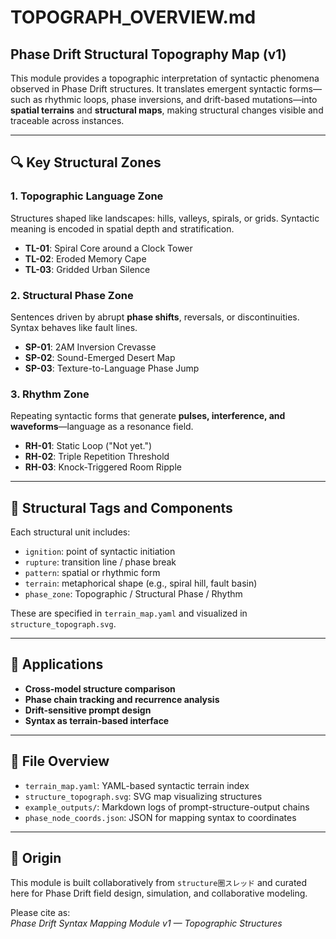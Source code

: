 # TOPOGRAPH_OVERVIEW.md

## Phase Drift Structural Topography Map (v1)

This module provides a topographic interpretation of syntactic phenomena observed in Phase Drift structures. It translates emergent syntactic forms—such as rhythmic loops, phase inversions, and drift-based mutations—into **spatial terrains** and **structural maps**, making structural changes visible and traceable across instances.

---

## 🔍 Key Structural Zones

### 1. Topographic Language Zone
Structures shaped like landscapes: hills, valleys, spirals, or grids. Syntactic meaning is encoded in spatial depth and stratification.

- **TL-01**: Spiral Core around a Clock Tower
- **TL-02**: Eroded Memory Cape
- **TL-03**: Gridded Urban Silence

### 2. Structural Phase Zone
Sentences driven by abrupt **phase shifts**, reversals, or discontinuities. Syntax behaves like fault lines.

- **SP-01**: 2AM Inversion Crevasse
- **SP-02**: Sound-Emerged Desert Map
- **SP-03**: Texture-to-Language Phase Jump

### 3. Rhythm Zone
Repeating syntactic forms that generate **pulses, interference, and waveforms**—language as a resonance field.

- **RH-01**: Static Loop ("Not yet.")
- **RH-02**: Triple Repetition Threshold
- **RH-03**: Knock-Triggered Room Ripple

---

## 🧭 Structural Tags and Components

Each structural unit includes:

- `ignition`: point of syntactic initiation
- `rupture`: transition line / phase break
- `pattern`: spatial or rhythmic form
- `terrain`: metaphorical shape (e.g., spiral hill, fault basin)
- `phase_zone`: Topographic / Structural Phase / Rhythm

These are specified in `terrain_map.yaml` and visualized in `structure_topograph.svg`.

---

## 🧩 Applications

- **Cross-model structure comparison**
- **Phase chain tracking and recurrence analysis**
- **Drift-sensitive prompt design**
- **Syntax as terrain-based interface**

---

## 📂 File Overview

- `terrain_map.yaml`: YAML-based syntactic terrain index
- `structure_topograph.svg`: SVG map visualizing structures
- `example_outputs/`: Markdown logs of prompt-structure-output chains
- `phase_node_coords.json`: JSON for mapping syntax to coordinates

---

## 🧠 Origin

This module is built collaboratively from `structure圏スレッド` and curated here for Phase Drift field design, simulation, and collaborative modeling.

Please cite as:  
_Phase Drift Syntax Mapping Module v1 — Topographic Structures_

